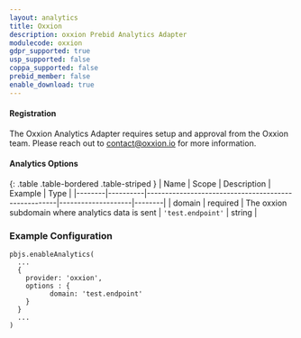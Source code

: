 ```yaml
---
layout: analytics
title: Oxxion
description: oxxion Prebid Analytics Adapter
modulecode: oxxion
gdpr_supported: true
usp_supported: false
coppa_supported: false
prebid_member: false
enable_download: true
---
```


#### Registration

The Oxxion Analytics Adapter requires setup and approval from the
Oxxion team. Please reach out to contact@oxxion.io for more information.

#### Analytics Options

{: .table .table-bordered .table-striped }
| Name   | Scope    | Description                                         | Example            | Type   |
|--------|----------|-----------------------------------------------------|--------------------|--------|
| domain | required | The oxxion subdomain where analytics data is sent   | `'test.endpoint'`  | string |


### Example Configuration

```
pbjs.enableAnalytics(
  ...
  {
    provider: 'oxxion',
    options : {
          domain: 'test.endpoint'
    }
  }
  ...
)
```

